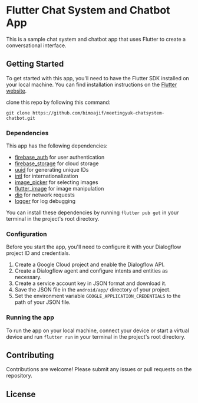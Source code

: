 # Flutter Chat System and Chatbot App

This is a sample chat system and chatbot app that uses Flutter to create a conversational interface. 

## Getting Started

To get started with this app, you'll need to have the Flutter SDK installed on your local machine. You can find installation instructions on the [Flutter website](https://flutter.dev/docs/get-started/install).

clone this repo by following this command:
```
git clone https://github.com/bimoajif/meetingyuk-chatsystem-chatbot.git
```

### Dependencies

This app has the following dependencies:

- [firebase_auth](https://pub.dev/packages/firebase_auth) for user authentication
- [firebase_storage](https://pub.dev/packages/firebase_storage) for cloud storage
- [uuid](https://pub.dev/packages/uuid) for generating unique IDs
- [intl](https://pub.dev/packages/intl) for internationalization
- [image_picker](https://pub.dev/packages/image_picker) for selecting images
- [flutter_image](https://pub.dev/packages/flutter_image) for image manipulation
- [dio](https://pub.dev/packages/dio) for network requests
- [logger](https://pub.dev/packages/logger) for log debugging

You can install these dependencies by running `flutter pub get` in your terminal in the project's root directory.

### Configuration

Before you start the app, you'll need to configure it with your Dialogflow project ID and credentials. 

1. Create a Google Cloud project and enable the Dialogflow API.
2. Create a Dialogflow agent and configure intents and entities as necessary.
3. Create a service account key in JSON format and download it.
4. Save the JSON file in the `android/app/` directory of your project.
5. Set the environment variable `GOOGLE_APPLICATION_CREDENTIALS` to the path of your JSON file. 

### Running the app

To run the app on your local machine, connect your device or start a virtual device and run `flutter run` in your terminal in the project's root directory.

## Contributing

Contributions are welcome! Please submit any issues or pull requests on the repository.

## License
